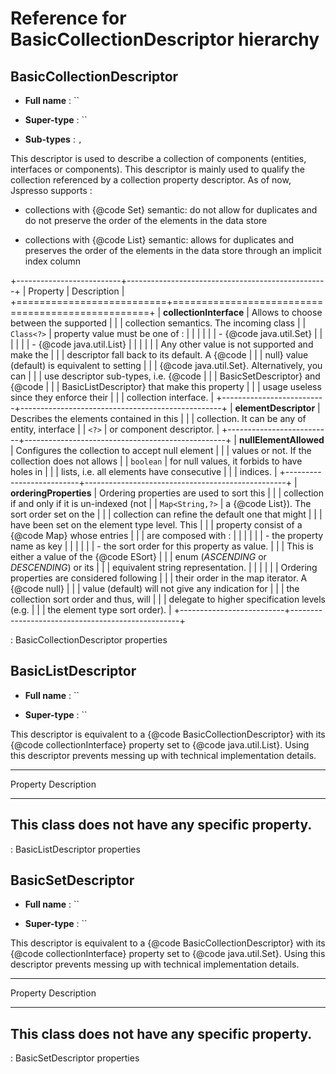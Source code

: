 Reference for BasicCollectionDescriptor hierarchy
=================================================

BasicCollectionDescriptor
-------------------------

-   **Full name** : ``

-   **Super-type** : ``

-   **Sub-types** : ``, ``

This descriptor is used to describe a collection of components (entities, interfaces or components). This descriptor is mainly used to qualify the collection referenced by a collection property descriptor. As of now, Jspresso supports :

-   collections with {@code Set} semantic: do not allow for duplicates and do not preserve the order of the elements in the data store

-   collections with {@code List} semantic: allows for duplicates and preserves the order of the elements in the data store through an implicit index column

+--------------------------+--------------------------------------------------+
| Property                 | Description                                      |
+==========================+==================================================+
| **collectionInterface**  | Allows to choose between the supported           |
|                          | collection semantics. The incoming class         |
| `Class​<​?​>​`           | property value must be one of :                  |
|                          |                                                  |
|                          | -   {@code java.util.Set}                        |
|                          |                                                  |
|                          | -   {@code java.util.List}                       |
|                          |                                                  |
|                          | Any other value is not supported and make the    |
|                          | descriptor fall back to its default. A {@code    |
|                          | null} value (default) is equivalent to setting   |
|                          | {@code java.util.Set}. Alternatively, you can    |
|                          | use descriptor sub-types, i.e. {@code            |
|                          | BasicSetDescriptor} and {@code                   |
|                          | BasicListDescriptor} that make this property     |
|                          | usage useless since they enforce their           |
|                          | collection interface.                            |
+--------------------------+--------------------------------------------------+
| **elementDescriptor**    | Describes the elements contained in this         |
|                          | collection. It can be any of entity, interface   |
| `​<​?​>​`                | or component descriptor.                         |
+--------------------------+--------------------------------------------------+
| **nullElementAllowed**   | Configures the collection to accept null element |
|                          | values or not. If the collection does not allows |
| `boolean`                | for null values, it forbids to have holes in     |
|                          | lists, i.e. all elements have consecutive        |
|                          | indices.                                         |
+--------------------------+--------------------------------------------------+
| **orderingProperties**   | Ordering properties are used to sort this        |
|                          | collection if and only if it is un-indexed (not  |
| `Map​<​String​,?​>​`     | a {@code List}). The sort order set on the       |
|                          | collection can refine the default one that might |
|                          | have been set on the element type level. This    |
|                          | property consist of a {@code Map} whose entries  |
|                          | are composed with :                              |
|                          |                                                  |
|                          | -   the property name as key                     |
|                          |                                                  |
|                          | -   the sort order for this property as value.   |
|                          |     This is either a value of the {@code ESort}  |
|                          |     enum (*ASCENDING* or *DESCENDING*) or its    |
|                          |     equivalent string representation.            |
|                          |                                                  |
|                          | Ordering properties are considered following     |
|                          | their order in the map iterator. A {@code null}  |
|                          | value (default) will not give any indication for |
|                          | the collection sort order and thus, will         |
|                          | delegate to higher specification levels (e.g.    |
|                          | the element type sort order).                    |
+--------------------------+--------------------------------------------------+

: BasicCollectionDescriptor properties

BasicListDescriptor
-------------------

-   **Full name** : ``

-   **Super-type** : ``

This descriptor is equivalent to a {@code BasicCollectionDescriptor} with its {@code collectionInterface} property set to {@code java.util.List}. Using this descriptor prevents messing up with technical implementation details.

  -------------------------------------------------------------------------
  Property                 Description
  ------------------------ ------------------------------------------------
  This class does not have
  any specific property.
  -------------------------------------------------------------------------

  : BasicListDescriptor properties

BasicSetDescriptor
------------------

-   **Full name** : ``

-   **Super-type** : ``

This descriptor is equivalent to a {@code BasicCollectionDescriptor} with its {@code collectionInterface} property set to {@code java.util.Set}. Using this descriptor prevents messing up with technical implementation details.

  -------------------------------------------------------------------------
  Property                 Description
  ------------------------ ------------------------------------------------
  This class does not have
  any specific property.
  -------------------------------------------------------------------------

  : BasicSetDescriptor properties


